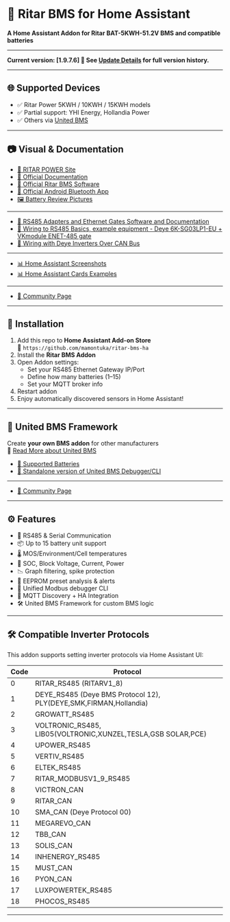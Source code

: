 # 🔋 Ritar BMS for Home Assistant
**A Home Assistant Addon for Ritar BAT-5KWH-51.2V BMS and compatible batteries**

---

**Current version: [1.9.7.6] 🧾  See [Update Details](https://github.com/mamontuka/ritar-bms-ha/blob/main/CHANGELOG.md) for full version history.**

---

## 🌐 Supported Devices

- ✅ Ritar Power 5KWH / 10KWH / 15KWH models
- ✅ Partial support: YHI Energy, Hollandia Power
- ✅ Others via [United BMS](https://github.com/mamontuka/ritar-bms-ha/blob/main/united_bms/united_bms_modules/README.md)

---

## 📷 Visual & Documentation

- [📄 RITAR POWER Site](https://www.gptess.com/lithium-ion_battery_System/66.html)
- [📄 Official Documentation](https://github.com/mamontuka/ritar-bms-ha/tree/main/software_and_documentation/Ritar_official_software_and_documentation/documentation)
- [🔧 Official Ritar BMS Software](https://github.com/mamontuka/ritar-bms-ha/tree/main/software_and_documentation/Ritar_official_software_and_documentation/software/windows)
- [📱 Official Android Bluetooth App](https://github.com/mamontuka/ritar-bms-ha/tree/main/software_and_documentation/Ritar_official_software_and_documentation/software/android)
- [🖼 Battery Review Pictures](https://github.com/mamontuka/ritar-bms-ha/blob/main/software_and_documentation/Ritar_official_software_and_documentation/review_pictures/README.md)

---

- [🔌 RS485 Adapters and Ethernet Gates Software and Documentation](https://github.com/mamontuka/ritar-bms-ha/tree/main/software_and_documentation/RS485_adapters_and_ethernet_gates)
- [🔌 Wiring to RS485 Basics, example equipment - Deye 6K-SG03LP1-EU + VKmodule ENET-485 gate](https://github.com/mamontuka/ritar-bms-ha/tree/main/software_and_documentation/RS485_adapters_and_ethernet_gates/VKmodule.com.ua_Enet-485/README.md)
- [🔌 Wiring with Deye Inverters Over CAN Bus](https://github.com/mamontuka/ritar-bms-ha/blob/main/software_and_documentation/RS485_adapters_and_ethernet_gates/UNDOCUMENTED_WIRING_WITH_DEYE/README.md)

---

- [📊 Home Assistant Screenshots](https://github.com/mamontuka/ritar-bms-ha/blob/main/software_and_documentation/Homeassistant/homeassistant_screenshots/README.md)
- [📊 Home Assistant Cards Examples](https://github.com/mamontuka/ritar-bms-ha/tree/main/software_and_documentation/Homeassistant/homeassistant_cards)
---

- [💬 Community Page](https://community.home-assistant.io/t/ritar-bat-5kwh-51-2v-lifepo4-battery/)

---

## 🔧 Installation

1. Add this repo to **Home Assistant Add-on Store**  
   📍 `https://github.com/mamontuka/ritar-bms-ha`
2. Install the **Ritar BMS Addon**
3. Open Addon settings:
   - Set your RS485 Ethernet Gateway IP/Port
   - Define how many batteries (1–15)
   - Set your MQTT broker info
4. Restart addon
5. Enjoy automatically discovered sensors in Home Assistant!

---

## 🧩 United BMS Framework

Create **your own BMS addon** for other manufacturers  
🔗 [Read More about United BMS](https://github.com/mamontuka/ritar-bms-ha/blob/main/united_bms/README.md)

- [🔋 Supported Batteries](https://github.com/mamontuka/ritar-bms-ha/blob/main/united_bms/united_bms_modules/README.md)
- [🧰 Standalone version of United BMS Debugger/CLI](https://github.com/mamontuka/ritar-bms-ha/tree/main/united_bms/united_bms_standalone_cli)

---

- [💬 Community Page](https://community.home-assistant.io/t/united-bms-framework/)

---

## ⚙️ Features

- 🔁 RS485 & Serial Communication
- 📦 Up to 15 battery unit support
- 🌡 MOS/Environment/Cell temperatures
- 🔋 SOC, Block Voltage, Current, Power
- 📉 Graph filtering, spike protection
- 🧠 EEPROM preset analysis & alerts
- 🧪 Unified Modbus debugger CLI
- 📢 MQTT Discovery + HA Integration
- 🛠 United BMS Framework for custom BMS logic

---

## 🛠 Compatible Inverter Protocols

This addon supports setting inverter protocols via Home Assistant UI:

| Code | Protocol |
|------|----------|
| 0  | RITAR_RS485 (RITARV1_8) |
| 1  | DEYE_RS485 (Deye BMS Protocol 12), PLY(DEYE,SMK,FIRMAN,Hollandia) |
| 2  | GROWATT_RS485 |
| 3  | VOLTRONIC_RS485, LIB05(VOLTRONIC,XUNZEL,TESLA,GSB SOLAR,PCE) |
| 4  | UPOWER_RS485 |
| 5  | VERTIV_RS485 |
| 6  | ELTEK_RS485 |
| 7  | RITAR_MODBUSV1_9_RS485 |
| 8  | VICTRON_CAN |
| 9  | RITAR_CAN |
| 10 | SMA_CAN (Deye Protocol 00) |
| 11 | MEGAREVO_CAN |
| 12 | TBB_CAN |
| 13 | SOLIS_CAN |
| 14 | INHENERGY_RS485 |
| 15 | MUST_CAN |
| 16 | PYON_CAN |
| 17 | LUXPOWERTEK_RS485 |
| 18 | PHOCOS_RS485 |

---
